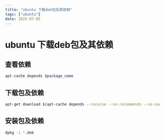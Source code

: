 ```yaml
---
title: "ubuntu 下载deb包及其依赖"
tags: ["ubuntu"]
date: 2025-07-05
---
```

# ubuntu 下载deb包及其依赖

## 查看依赖
```bash
apt-cache depends $package_name
```

## 下载包及依赖
```bash
apt-get download $(apt-cache depends --recurse --no-recommends --no-suggests --no-conflicts --no-breaks --no-replaces --no-enhances --no-pre-depends $package_name | grep -v i386 | grep "^\w")

```
## 安装包及依赖
```bash
dpkg -i *.deb
```